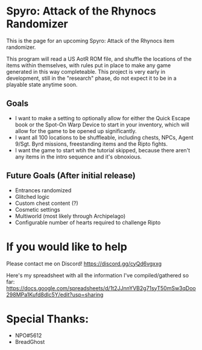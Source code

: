 # Spyro: Attack of the Rhynocs Randomizer

This is the page for an upcoming Spyro: Attack of the Rhynocs item randomizer.

This program will read a US AotR ROM file, and shuffle the locations of the items within themselves, with rules put in place to make any game generated in this way completeable.
This project is very early in development, still in the "research" phase, do not expect it to be in a playable state anytime soon.

## Goals
 - I want to make a setting to optionally allow for either the Quick Escape book or the Spot-On Warp Device to start in your inventory, which will allow for the game to be opened up significantly.
 - I want all 100 locations to be shuffleable, including chests, NPCs, Agent 9/Sgt. Byrd missions, freestanding items and the Ripto fights.
 - I want the game to start wtih the tutorial skipped, because there aren't any items in the intro sequence and it's obnoxious.

## Future Goals (After initial release)
 - Entrances randomized
 - Glitched logic
 - Custom chest content (?)
 - Cosmetic settings
 - Multiworld (most likely through Archipelago)
 - Configurable number of hearts required to challenge Ripto

# If you would like to help
Please contact me on Discord!
https://discord.gg/cyQd6vgxxg

Here's my spreadsheet with all the information I've compiled/gathered so far:
https://docs.google.com/spreadsheets/d/1t2JJnnYVB2g71syT50mSw3qDoo298MPa1Kufd8dIc5Y/edit?usp=sharing


# Special Thanks:
 - NPO#5612
 - BreadGhost
